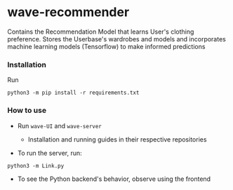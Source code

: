 # wave-recommender

Contains the Recommendation Model that learns User's clothing preference. Stores the Userbase's wardrobes and models and incorporates machine learning models (Tensorflow) to make informed predictions



### Installation

Run

```
python3 -m pip install -r requirements.txt
```



### How to use

- Run `wave-UI` and `wave-server` 
  
  - Installation and running guides in their respective repositories

- To run the server, run:

```
python3 -m Link.py
```

- To see the Python backend's behavior, observe using the frontend